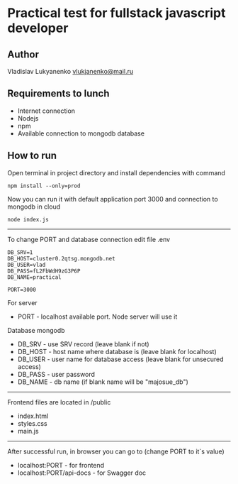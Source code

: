 # Practical test for fullstack javascript developer

## Author
Vladislav Lukyanenko <vlukjanenko@mail.ru>

## Requirements to lunch
- Internet connection
- Nodejs
- npm
- Available connection to mongodb database
## How to run
Open terminal in project directory and install dependencies with command
```
npm install --only=prod
```
Now you can run it with default application port 3000 and connection to mongodb in cloud
```
node index.js
```
___

To change PORT and database connection edit file .env
```
DB_SRV=1
DB_HOST=cluster0.2qtsg.mongodb.net
DB_USER=vlad
DB_PASS=fL2FbWdH9zG3P6P
DB_NAME=practical

PORT=3000
```

For server

- PORT - localhost available port. Node server will use it

Database mongodb

- DB_SRV - use SRV record (leave blank if not)
- DB_HOST - host name where database is (leave blank for localhost)
- DB_USER - user name for database access (leave blank for unsecured access)
- DB_PASS - user password
- DB_NAME - db name (if blank name will be "majosue_db")
___

Frontend files are located in /public
- index.html
- styles.css
- main.js
___

After successful run, in browser you can go to (change PORT to it`s value)
- localhost:PORT - for frontend
- localhost:PORT/api-docs - for Swagger doc

